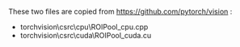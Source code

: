 
These two files are copied from https://github.com/pytorch/vision :

- torchvision\csrc\cpu\ROIPool_cpu.cpp
- torchvision\csrc\cuda\ROIPool_cuda.cu
